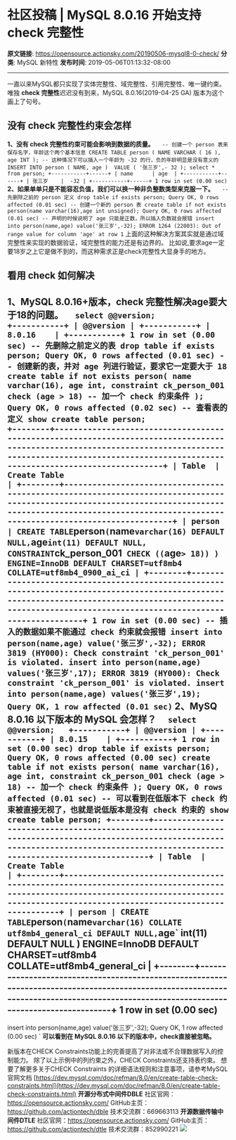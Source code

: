 # 社区投稿 | MySQL 8.0.16 开始支持 check 完整性

**原文链接**: https://opensource.actionsky.com/20190506-mysql8-0-check/
**分类**: MySQL 新特性
**发布时间**: 2019-05-06T01:13:32-08:00

---

一直以来MySQL都只实现了实体完整性、域完整性、引用完整性、唯一键约束。
唯独 **check 完整性**迟迟没有到来，MySQL 8.0.16(2019-04-25 GA) 版本为这个画上了句号。
## 没有 check 完整性约束会怎样
**1、没有 check 完整性约束可能会影响到数据的质量。**
`   -- 创建一个 person 表来保存名字，年龄这个两个基本信息
CREATE TABLE person ( NAME VARCHAR ( 16 ), age INT );
-- 这种情况下可以插入一个年龄为 -32 的行，负的年龄明显是没有意义的
INSERT INTO person ( NAME, age ) 
VALUE
( '张三岁',- 32 );
select * from person;
+-----------+------+
| name      | age  |
+-----------+------+
| 张三岁    |  -32 |
+-----------+------+
1 row in set (0.00 sec)
`
**2、如果单单只是不能容忍负值，我们可以换一种非负整数类型来克服一下。**
`   -- 先删除之前的 person 定义
drop table if exists person;
Query OK, 0 rows affected (0.01 sec)
-- 创建一个新的 person 表
create table if not exists person(name varchar(16),age int unsigned);
Query OK, 0 rows affected (0.01 sec)
-- 声明的时候说明了 age 只能是正数，所以插入负数就会报错
insert into person(name,age) value('张三岁',-32);
ERROR 1264 (22003): Out of range value for column 'age' at row 1
`
上面的这种解决方案其实就是通过域完整性来实现的数据验证，域完整性的能力还是有边界的。
比如说,要求age一定要18岁之上它是做不到的，而这种需求正是check完整性大显身手的地方。
## 看用 check 如何解决
**1、MySQL 8.0.16+版本，check 完整性解决age要大于18的问题。**
`   select @@version;                                                                          
+-----------+
| @@version |
+-----------+
| 8.0.16    |
+-----------+
1 row in set (0.00 sec)
-- 先删除之前定义的表
drop table if exists person;
Query OK, 0 rows affected (0.01 sec)
-- 创建新的表，并对 age 列进行验证，要求它一定要大于 18 
create table if not exists person(
name varchar(16),
age int,
constraint ck_person_001 check (age > 18) -- 加一个 check 约束条件
);
Query OK, 0 rows affected (0.02 sec)
-- 查看表的定义
show create table person;                                                                  
+--------+---------------------------------------------------------------------------------------------------------------------------------------------------------------------------------------------------------------+
| Table  | Create Table                                                                                                                                                                                                  |
+--------+---------------------------------------------------------------------------------------------------------------------------------------------------------------------------------------------------------------+
| person | CREATE TABLE `person` (
`name` varchar(16) DEFAULT NULL,
`age` int(11) DEFAULT NULL,
CONSTRAINT `ck_person_001` CHECK ((`age` > 18))
) ENGINE=InnoDB DEFAULT CHARSET=utf8mb4 COLLATE=utf8mb4_0900_ai_ci |
+--------+---------------------------------------------------------------------------------------------------------------------------------------------------------------------------------------------------------------+
1 row in set (0.00 sec)
-- 插入的数据如果不能通过 check 约束就会报错
insert into person(name,age) value('张三岁',-32);
ERROR 3819 (HY000): Check constraint 'ck_person_001' is violated.
insert into person(name,age) values('张三岁',17);
ERROR 3819 (HY000): Check constraint 'ck_person_001' is violated.
insert into person(name,age) values('张三岁',19);
Query OK, 1 row affected (0.01 sec)
`
**2、MySQ 8.0.16 以下版本的 MySQL 会怎样？**
`   select @@version;  
+-----------+
| @@version |
+-----------+
| 8.0.15    |
+-----------+
1 row in set (0.00 sec)
drop table if exists person;
Query OK, 0 rows affected (0.00 sec)
create table if not exists person(
name varchar(16),
age int,
constraint ck_person_001 check (age > 18) -- 加一个 check 约束条件
);
Query OK, 0 rows affected (0.01 sec)
-- 可以看到在低版本下 check 约束被直接无视了，也就是说低版本是没有 check 约束的
show create table person;
+--------+---------------------------------------------------------------------------------------------------------------------------------------------------------------------------------------+
| Table  | Create Table                                                                                                                                                                          |
+--------+---------------------------------------------------------------------------------------------------------------------------------------------------------------------------------------+
| person | CREATE TABLE `person` (
`name` varchar(16) COLLATE utf8mb4_general_ci DEFAULT NULL,
`age` int(11) DEFAULT NULL
) ENGINE=InnoDB DEFAULT CHARSET=utf8mb4 COLLATE=utf8mb4_general_ci |
+--------+---------------------------------------------------------------------------------------------------------------------------------------------------------------------------------------+
1 row in set (0.00 sec)
-- 
insert into person(name,age) value('张三岁',-32);
Query OK, 1 row affected (0.00 sec)
`
**可以看到在 MySQL 8.0.16 以下的版本中，check直接被忽略。**
> 
新版本在CHECK Constraints功能上的完善提高了对非法或不合理数据写入的控制能力。
除了以上示例中的列约束之外，CHECK Constraints还支持表约束。
想要了解更多关于CHECK Constraints 的详细语法规则和注意事项，请参考MySQL官网文档
[https://dev.mysql.com/doc/refman/8.0/en/create-table-check-constraints.html](https://dev.mysql.com/doc/refman/8.0/en/create-table-check-constraints.html)
**开源分布式中间件DBLE**
社区官网：https://opensource.actionsky.com/
GitHub主页：https://github.com/actiontech/dble
技术交流群：669663113
**开源数据传输中间件DTLE**
社区官网：https://opensource.actionsky.com/
GitHub主页：https://github.com/actiontech/dtle
技术交流群：852990221
![](https://opensource.actionsky.com/wp-content/uploads/2019/05/默认标题_宣传单_2019.05.06-1-223x300.jpg)